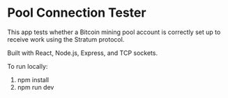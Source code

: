 # Pool Connection Tester

This app tests whether a Bitcoin mining pool account is correctly set up to receive work using the Stratum protocol.

Built with React, Node.js, Express, and TCP sockets.

To run locally:
1. npm install
2. npm run dev

